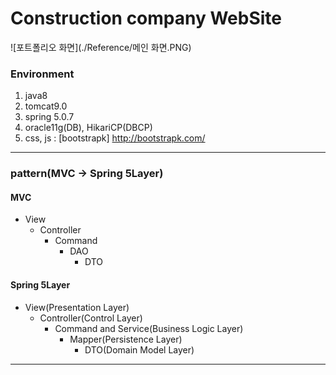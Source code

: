 # Construction company WebSite
![포트폴리오 화면](./Reference/메인 화면.PNG)

### Environment
1. java8
2. tomcat9.0
3. spring 5.0.7
4. oracle11g(DB), HikariCP(DBCP)
5. css, js : [bootstrapk] http://bootstrapk.com/

---------------------------------------

### pattern(MVC -> Spring 5Layer)

#### MVC
- View
  - Controller
    - Command
      - DAO
        - DTO

#### Spring 5Layer
- View(Presentation Layer)
  - Controller(Control Layer)
    - Command and Service(Business Logic Layer)
      - Mapper(Persistence Layer)
        - DTO(Domain Model Layer)
        
---------------------------------------

